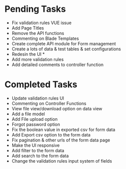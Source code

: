 # Pending Tasks
- Fix validation rules VUE issue
- Add Page Titles
- Remove the API functions
- Commenting on Blade Templates
- Create complete API module for Form management
- Create a lots of data & test tables & set configurations
- Redesin the UI *
- Add more validation rules
- Add detailed comments to controller function

# Completed Tasks
- Update validation rules UI
- Commenting on Controller Functions
- View file view/download option on data view
- Add a file model
- Add File upload option
- Forgot password option
- Fix the boolean value in exported csv for form data
- Add Export csv option to the form data
- Fix pagination & other urls of the form data page
- Make the UI responsive
- Add filter to the form data
- Add search to the form data
- Change the validation rules input system of fields
